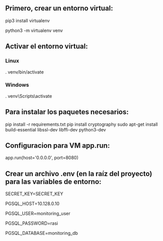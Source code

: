 ## Primero, crear un entorno virtual:

pip3 install virtualenv

python3 -m virtualenv venv

## Activar el entorno virtual:

### Linux

 . venv/bin/activate
 
### Windows

 . venv\Scripts\activate

## Para instalar los paquetes necesarios:

pip install -r requirements.txt
pip install cryptography
sudo apt-get install build-essential libssl-dev libffi-dev python3-dev

## Configuracion para VM app.run:

app.run(host='0.0.0.0', port=8080)

## Crear un archivo .env (en la raíz del proyecto) para las variables de entorno:

SECRET_KEY=SECRET_KEY

PGSQL_HOST=10.128.0.10

PGSQL_USER=monitoring_user

PGSQL_PASSWORD=rasi

PGSQL_DATABASE=monitoring_db
